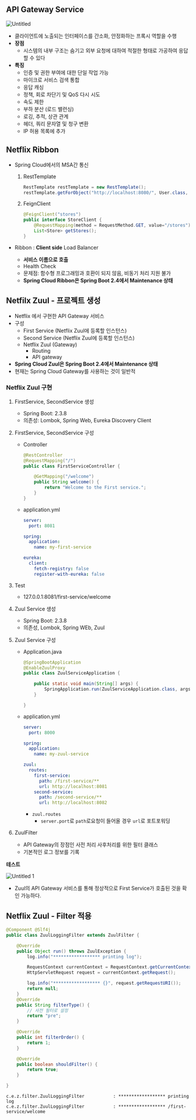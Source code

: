 ## API Gateway Service

![Untitled](https://user-images.githubusercontent.com/72686708/141927202-bbf54b3d-ff7d-439c-9497-1945fc37e33d.png)

- 클라이언트에 노출되는 인터페이스를 간소화, 안정화하는 프록시 역할을 수행
- **장점**
    - 시스템의 내부 구조는 숨기고 외부 요청에 대하여 적절한 형태로 가공하여 응답할 수 있다
- **특징**
    - 인증 및 권한 부여에 대한 단일 작업 가능
    - 마이크로 서비스 검색 통합
    - 응답 캐싱
    - 정책, 회로 차단기 및 QoS 다시 시도
    - 속도 제한
    - 부하 분산 (로드 밸런싱)
    - 로깅, 추적, 상관 관계
    - 헤더, 쿼리 문자열 및 청구 변환
    - IP 허용 목록에 추가

## Netflix Ribbon

- Spring Cloud에서의 MSA간 통신
    1. RestTemplate
        
        ```java
        RestTemplate restTemplate = new RestTemplate();
        restTemplate.getForObject("http://localhost:8080/", User.class, 200);
        ```
        
    2. FeignClient
        
        ```java
        @FeignClient("stores")
        public interface StoreClient {
            @RequestMapping(method = RequestMethod.GET, value="/stores")
            List<Store> getStores();
        }
        ```
        
- Ribbon : **Client side** Load Balancer
    - **서비스 이름으로 호출**
    - Health Check
    - 문제점: 함수형 프로그래밍과 호환이 되지 않음, 비동기 처리 지원 불가
    - **Spring Cloud Ribbon은 Spring Boot 2.4에서 Maintenance 상태**

## Netfilx Zuul - 프로젝트 생성

- Netflix 에서 구현한 API Gateway 서비스
- 구성
    - First Service (Netflix Zuul에 등록할 인스턴스)
    - Second Service (Netflix Zuul에 등록할 인스턴스)
    - Netflix Zuul (Gateway)
        - Routing
        - API gateway
- **Spring Cloud Zuul은 Spring Boot 2.4에서 Maintenance 상태**
- 현재는 Spring Cloud Gateway를 사용하는 것이 일반적

### Netflix Zuul 구현

1. FirstService, SecondService 생성
    - Spring Boot: 2.3.8
    - 의존성: Lombok, Spring Web, Eureka Discovery Client
2. FirstService, SecondService 구성
    - Controller
        
        ```java
        @RestController
        @RequestMapping("/")
        public class FirstServiceController {
        
            @GetMapping("/welcome")
            public String welcome() {
                return "Welcome to the First service.";
            }
        }
        ```
        
    - application.yml
        
        ```yaml
        server:
          port: 8081
        
        spring:
          application:
            name: my-first-service
        
        eureka:
          client:
            fetch-registry: false
            register-with-eureka: false
        ```
        
3. Test
    - 127.0.0.1:8081/first-service/welcome
4. Zuul Service 생성
    - Spring Boot: 2.3.8
    - 의존성, Lombok, Spring WEb, Zuul
5. Zuul Service 구성
    - Application.java
        
        ```java
        @SpringBootApplication
        @EnableZuulProxy
        public class ZuulServiceApplication {
        
            public static void main(String[] args) {
                SpringApplication.run(ZuulServiceApplication.class, args);
            }
        
        }
        ```
        
    - application.yml
        
        ```yaml
        server:
          port: 8000
        
        spring:
          application:
            name: my-zuul-service
        
        zuul:
          routes:
            first-service:
              path: /first-service/**
              url: http://localhost:8081
            second-service:
              path: /second-service/**
              url: http://localhost:8082
        ```
        
        - `zuul.routes`
            - `server.port`로 `path`로요청이 들어올 경우 `url`로 포트포워딩
6. ZuulFilter
    - API Gateway의 장점인 사전 처리 사후처리를 위한 필터 클래스
    - 기본적인 로그 정보를 기록

**테스트**

![Untitled 1](https://user-images.githubusercontent.com/72686708/141927222-cf8b5291-b340-4af2-84e4-c718ca760513.png)

- Zuul의 API Gateway 서비스를 통해 정상적으로 First Service가 호출된 것을 확인 가능하다.

## Netflix Zuul - Filter 적용

```java
@Component @Slf4j
public class ZuulLoggingFilter extends ZuulFilter {

    @Override
    public Object run() throws ZuulException {
        log.info("****************** printing log");

        RequestContext currentContext = RequestContext.getCurrentContext();
        HttpServletRequest request = currentContext.getRequest();

        log.info("****************** {}", request.getRequestURI());
        return null;
    }
    @Override
    public String filterType() {
        // 사전 필터로 설정
        return "pre";
    }

    @Override
    public int filterOrder() {
        return 1;
    }

    @Override
    public boolean shouldFilter() {
        return true;
    }

}
```

```
c.e.z.filter.ZuulLoggingFilter           : ****************** printing log
c.e.z.filter.ZuulLoggingFilter           : ****************** /first-service/welcome
```
